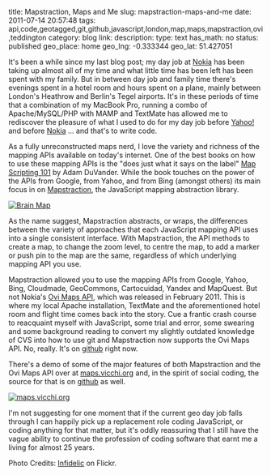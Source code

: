 title: Mapstraction, Maps and Me
slug: mapstraction-maps-and-me
date: 2011-07-14 20:57:48
tags: api,code,geotagged,git,github,javascript,london,map,maps,mapstraction,ovi,teddington
category: blog
link: 
description: 
type: text
has_math: no
status: published
geo_place: home
geo_lng: -0.333344
geo_lat: 51.427051

It's been a while since my last blog post; my day job at [Nokia](http://maps.ovi.com/ "http://maps.ovi.com/") has been taking up almost all of my time and what little time has been left has been spent with my family. But in between day job and family time there's evenings spent in a hotel room and hours spent on a plane, mainly between London's Heathrow and Berlin's Tegel airports. It's in these periods of time that a combination of my MacBook Pro, running a combo of Apache/MySQL/PHP with MAMP and TextMate has allowed me to rediscover the pleasure of what I used to do for my day job before [Yahoo!](/2010/05/31/locating-the-next-role-the-yahoo-years/ "/2010/05/31/locating-the-next-role-the-yahoo-years/") and before [Nokia](/2010/06/17/two-weeks-in-of-dog-food-mobile-handsets-and-finnish-doors/ "/2010/06/17/two-weeks-in-of-dog-food-mobile-handsets-and-finnish-doors/") ... and that's to write code.

<!-- TEASER_END -->

As a fully unreconstructed maps nerd, I love the variety and richness of the mapping APIs available on today's internet. One of the best books on how to use these mapping APIs is the "does just what it says on the label" [Map Scripting 101](http://mapscripting.com/book "http://mapscripting.com/book") by Adam DuVander. While the book touches on the power of the APIs from Google, from Yahoo, and from Bing (amongst others) its main focus in on [Mapstraction](http://mapstraction.com/ "http://mapstraction.com/"), the JavaScript mapping abstraction library.

[![Brain Map](http://farm4.static.flickr.com/3225/3145212317_f22be25f94_d.jpg)](http://www.flickr.com/photos/infidelic/3145212317/ "Brain Map")

As the name suggest, Mapstraction abstracts, or wraps, the differences between the variety of approaches that each JavaScript mapping API uses into a single consistent interface. With Mapstraction, the API methods to create a map, to change the zoom level, to centre the map, to add a marker or push pin to the map are the same, regardless of which underlying mapping API you use.

Mapstraction allowed you to use the mapping APIs from Google, Yahoo, Bing, Cloudmade, GeoCommons, Cartocuidad, Yandex and MapQuest. But not Nokia's [Ovi Maps API](http://api.maps.ovi.com/ "http://api.maps.ovi.com/"), which was released in February 2011. This is where my local Apache installation, TextMate and the aforementioned hotel room and flight time comes back into the story. Cue a frantic crash course to reacquaint myself with JavaScript, some trial and error, some swearing and some background reading to convert my slightly outdated knowledge of CVS into how to use git and Mapstraction now supports the Ovi Maps API. No, really. It's on [github](https://github.com/mapstraction "https://github.com/mapstraction") right now.

There's a demo of some of the major features of both Mapstraction and the Ovi Maps API over at [maps.vicchi.org](http://maps.vicchi.org/ "http://maps.vicchi.org/") and, in the spirit of social coding, the source for that is on [github](https://github.com/vicchi/maps-api-demos "https://github.com/vicchi/maps-api-demos") as well.

[![](/wp-content/uploads/2011/07/maps.vicchi.org_-1024x756.jpg "maps.vicchi.org")](http://maps.vicchi.org/mxn-home-and-work.php "maps.vicchi.org")

I'm not suggesting for one moment that if the current geo day job falls through I can happily pick up a replacement role coding JavaScript, or coding anything for that matter, but it's oddly reassuring that I still have the vague ability to continue the profession of coding software that earnt me a living for almost 25 years.


Photo Credits: [Infidelic](http://www.flickr.com/photos/infidelic/3145212317/ "http://www.flickr.com/photos/infidelic/3145212317/") on Flickr.


